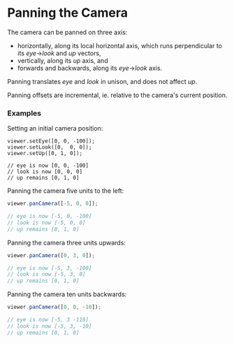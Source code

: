 # Panning the Camera

The camera can be panned on three axis:

* horizontally, along its local horizontal axis, which runs perpendicular to its _eye_-&gt;_look_ and _up_ vectors, 
* vertically, along its _up_ axis, and 
* forwards and backwards, along its _eye_-&gt;_look_ axis.

Panning translates _eye_ and _look_ in unison, and does not affect _up_.

Panning offsets are incremental, ie. relative to the camera's current position.

### Examples

Setting an initial camera position:

```
viewer.setEye([0, 0, -100]);
viewer.setLook([0,  0, 0]);
viewer.setUp([0, 1, 0]);

// eye is now [0, 0, -100]
// look is now [0, 0, 0]
// up remains [0, 1, 0]
```

Panning the camera five units to the left:

```javascript
viewer.panCamera([-5, 0, 0]);

// eye is now [-5, 0, -100]
// look is now [-5, 0, 0]
// up remains [0, 1, 0]
```

Panning the camera three units upwards:

```javascript
viewer.panCamera([0, 3, 0]);

// eye is now [-5, 3, -100]
// look is now [-5, 3, 0]
// up remains [0, 1, 0]
```

Panning the camera ten units backwards:

```javascript
viewer.panCamera([0, 0, -10]);

// eye is now [-5, 3 -110]
// look is now [-5, 3, -10]
// up remains [0, 1, 0]
```



